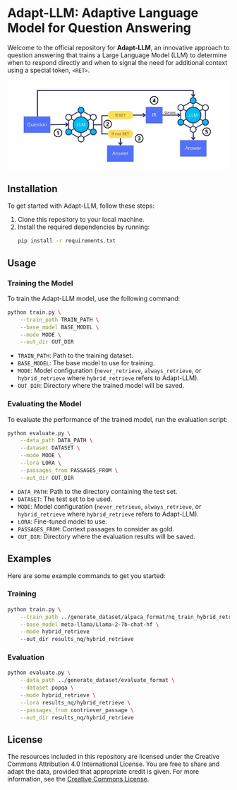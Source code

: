 # Adapt-LLM: Adaptive Language Model for Question Answering

Welcome to the official repository for **Adapt-LLM**, an innovative approach to question answering that trains a Large Language Model (LLM) to determine when to respond directly and when to signal the need for additional context using a special token, `<RET>`.

![The inference process of ADAPT-LLM](adapt_llm.jpg)

## Installation

To get started with Adapt-LLM, follow these steps:

1. Clone this repository to your local machine.
2. Install the required dependencies by running:
    ```bash
    pip install -r requirements.txt
    ```

## Usage

### Training the Model

To train the Adapt-LLM model, use the following command:

```bash
python train.py \
    --train_path TRAIN_PATH \
    --base_model BASE_MODEL \
    --mode MODE \
    --out_dir OUT_DIR
```

- `TRAIN_PATH`: Path to the training dataset.
- `BASE_MODEL`: The base model to use for training.
- `MODE`: Model configuration (`never_retrieve`, `always_retrieve`, or `hybrid_retrieve` where `hybrid_retrieve` refers to Adapt-LLM).
- `OUT_DIR`: Directory where the trained model will be saved.

### Evaluating the Model

To evaluate the performance of the trained model, run the evaluation script:

```bash
python evaluate.py \
    --data_path DATA_PATH \
    --dataset DATASET \
    --mode MODE \
    --lora LORA \
    --passages_from PASSAGES_FROM \
    --out_dir OUT_DIR
```

- `DATA_PATH`: Path to the directory containing the test set.
- `DATASET`: The test set to be used.
- `MODE`: Model configuration (`never_retrieve`, `always_retrieve`, or `hybrid_retrieve` where `hybrid_retrieve` refers to Adapt-LLM).
- `LORA`: Fine-tuned model to use.
- `PASSAGES_FROM`: Context passages to consider as gold.
- `OUT_DIR`: Directory where the evaluation results will be saved.

## Examples

Here are some example commands to get you started:

### Training

```bash
python train.py \
    --train_path ../generate_dataset/alpaca_format/nq_train_hybrid_retrieve.json \
    --base_model meta-llama/Llama-2-7b-chat-hf \
    --mode hybrid_retrieve 
    --out_dir results_nq/hybrid_retrieve
```

### Evaluation

```bash
python evaluate.py \
    --data_path ../generate_dataset/evaluate_format \
    --dataset popqa \
    --mode hybrid_retrieve \
    --lora results_nq/hybrid_retrieve \
    --passages_from contriever_passage \
    --out_dir results_nq/hybrid_retrieve
```

## License

The resources included in this repository are licensed under the Creative Commons Attribution 4.0 International License. You are free to share and adapt the data, provided that appropriate credit is given. For more information, see the [Creative Commons License](https://creativecommons.org/licenses/by/4.0/deed.en).

